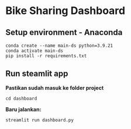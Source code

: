 # Bike Sharing Dashboard

## Setup environment - Anaconda
```
conda create --name main-ds python=3.9.21
conda activate main-ds
pip install -r requirements.txt
```

## Run steamlit app
**Pastikan sudah masuk ke folder project**
```
cd dashboard
```
**Baru jalankan:**
```
streamlit run dashboard.py
```
